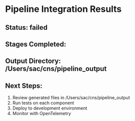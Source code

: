 # Pipeline Integration Results

## Status: failed

## Stages Completed:


## Output Directory: /Users/sac/cns/pipeline_output

## Next Steps:
1. Review generated files in /Users/sac/cns/pipeline_output
2. Run tests on each component
3. Deploy to development environment
4. Monitor with OpenTelemetry
